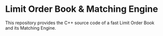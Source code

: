 Limit Order Book & Matching Engine
==================================

This repository provides the C++ source code of a fast Limit Order Book and its Matching Engine.

